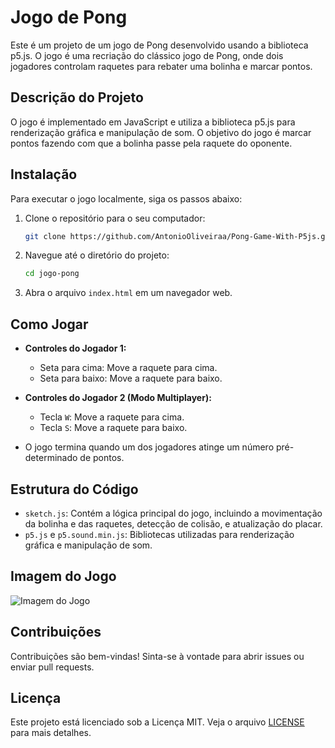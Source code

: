 # Jogo de Pong

Este é um projeto de um jogo de Pong desenvolvido usando a biblioteca p5.js. O jogo é uma recriação do clássico jogo de Pong, onde dois jogadores controlam raquetes para rebater uma bolinha e marcar pontos.

## Descrição do Projeto

O jogo é implementado em JavaScript e utiliza a biblioteca p5.js para renderização gráfica e manipulação de som. O objetivo do jogo é marcar pontos fazendo com que a bolinha passe pela raquete do oponente.

## Instalação

Para executar o jogo localmente, siga os passos abaixo:

1. Clone o repositório para o seu computador:
   ```bash
   git clone https://github.com/AntonioOliveiraa/Pong-Game-With-P5js.git
   ```

2. Navegue até o diretório do projeto:
   ```bash
   cd jogo-pong
   ```

3. Abra o arquivo `index.html` em um navegador web.

## Como Jogar

- **Controles do Jogador 1:**
  - Seta para cima: Move a raquete para cima.
  - Seta para baixo: Move a raquete para baixo.

- **Controles do Jogador 2 (Modo Multiplayer):**
  - Tecla `W`: Move a raquete para cima.
  - Tecla `S`: Move a raquete para baixo.

- O jogo termina quando um dos jogadores atinge um número pré-determinado de pontos.

## Estrutura do Código

- `sketch.js`: Contém a lógica principal do jogo, incluindo a movimentação da bolinha e das raquetes, detecção de colisão, e atualização do placar.
- `p5.js` e `p5.sound.min.js`: Bibliotecas utilizadas para renderização gráfica e manipulação de som.

## Imagem do Jogo

![Imagem do Jogo](caminho/para/imagem.png)

## Contribuições

Contribuições são bem-vindas! Sinta-se à vontade para abrir issues ou enviar pull requests.

## Licença

Este projeto está licenciado sob a Licença MIT. Veja o arquivo [LICENSE](LICENSE) para mais detalhes.
